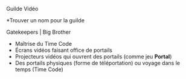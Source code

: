 Guilde Vidéo

*Trouver un nom pour la guilde

Gatekeepers | Big Brother

- Maîtrise du Time Code
- Écrans vidéos faisant office de portails
- Projecteurs vidéos qui ouvrent des portails (comme jeu **Portal**)
- Des portails physiques (forme de téléportation) ou voyage dans le temps (Time Code)
